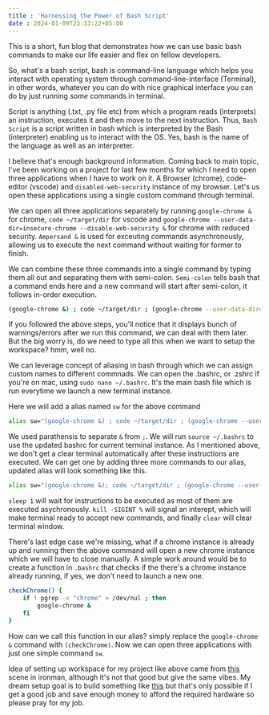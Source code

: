 ```yaml
---
title : 'Harnessing the Power of Bash Script'
date : 2024-01-09T23:33:22+05:00
---
```


This is a short, fun blog that demonstrates how we can use basic bash commands to make our life easier and flex on fellow developers.

<!--more-->

So, what's a bash script, bash is command-line language which helps you interact with operating system through command-line-interface (Terminal), in other words, whatever you can do with nice graphical interface you can do by just running _some_ commands in terminal. 

Script is anything (.txt, .py file etc) from which a program reads (interprets) an instruction, executes it and then move to the next instruction. Thus, `Bash Script` is a script written in bash which is interpreted by the Bash (interpreter) enabling us to interact with the OS. Yes, bash is the name of the language as well as an interpreter.


I believe that's enough background information. Coming back to main topic, I've been working on a project for last few months for which I need to open three applications when I have to work on it. A Browser (chrome), code-editor (vscode) and `disabled-web-security` instance of my browser. Let's us open these applications using a single custom command through terminal.

We can open all three applications separately by running `google-chrome &` for chrome, `code ~/target/dir` for vscode and `google-chrome --user-data-dir=insecure-chrome --disable-web-security &` for chrome with reduced security. `Ampersand &` is used for exceuting commands asynchronously, allowing us to execute the next command without waiting for former to finish.

We can combine these three commands into a single command by typing them all out and separating them with semi-colon. `Semi-colon` tells bash that a command ends here and a new command will start after semi-colon, it follows in-order execution. 

````bash
(google-chrome &) ; code ~/target/dir ; (google-chrome --user-data-dir=insecure-chrome --disable-web-security &) 
````

If you followed the above steps, you'll notice that it displays bunch of warnings/errors after we run this command, we can deal with them later. But the big worry is, do we need to type all this when we want to setup the workspace? hmm, well no.

We can leverage concept of aliasing in bash through which we can assign custom names to different commnads. We can open the .bashrc, or .zshrc if you're on mac, using `sudo nano ~/.bashrc`. It's the main bash file which is run everytime we launch a new terminal instance.

Here we will add a alias named `sw` for the above command

````bash
alias sw="(google-chrome &) ; code ~/target/dir ; (google-chrome --user-data-dir=insecure-chrome --disable-web-security &)" 
````
We used parathensis to separate `&` from `;`. We will run `source ~/.bashrc` to use the updated bashrc for current terminal instance. As I mentioned above, we don't get a clear terminal automatically after these instructions are executed. We can get one by adding three more commands to our alias, updated alias will look something like this.

````bash
alias sw="(google-chrome &); code ~/target/dir ; (google-chrome --user-data-dir=insecure-chrome --disable-web-security &) ;sleep 1 ; kill -SIGINT % ; clear" 
````

`sleep 1` will wait for instructions to be executed as most of them are executed asychronously. `kill -SIGINT %` will signal an interept, which will make terminal ready to accept new commands,  and finally `clear` will clear terminal window.

There's last edge case we're missing, what if a chrome instance is already up and running then the above command will open a new chrome instance which we will have to close manually. A simple work around would be to create a function in `.bashrc` that checks if the there's a chrome instance already running, if yes, we don't need to launch a new one.

````bash
checkChrome() {
    if ! pgrep -x "chrome" > /dev/nul ; then
        google-chrome &
    fi
}
````
How can we call this function in our alias? simply replace the `google-chrome &` command with `(checkChrome)`. Now we can open three applications with just one simple command `sw`. 

Idea of setting up workspace for my project like above came from [this](https://www.youtube.com/watch?v=EfmVRQjoNcY) scene in ironman, although it's not that good but give the same vibes. My dream setup goal is to build something like [this](https://www.youtube.com/watch?v=RjF_j6QZpxc) but that's only possible if I get a good job and save enough money to afford the required hardware so please pray for my job.